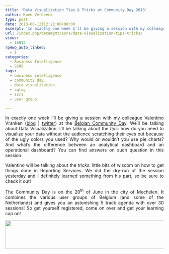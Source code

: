 ```yaml
---
title: 'Data Visualization Tips & Tricks at Community Day 2013'
author: Koen Verbeeck
type: post
date: 2013-06-12T12:21:00+00:00
excerpt: 'In exactly one week I’ll be giving a session with my colleague Valentino Vranken (blog | twitter) at the Belgian Community Day. We’ll be talking about Data Visualization. I’ll be talking about the tips: how do you need to visualize your data without the&hellip;'
url: /index.php/datamgmt/ssrs/data-visualization-tips-tricks/
views:
  - 16912
rp4wp_auto_linked:
  - 1
categories:
  - Business Intelligence
  - SSRS
tags:
  - business intelligence
  - community day
  - data visualization
  - sqlug
  - ssrs
  - user group

---
```

<p style="text-align: justify;">
  In exactly one week I’ll be giving a session with my colleague Valentino Vranken (<a href="http://blog.hoegaerden.be/">blog</a> | <a href="https://twitter.com/ValentinoV42">twitter</a>) at the <a href="http://www.communityday.be/">Belgian Community Day</a>. We’ll be talking about Data Visualization. I’ll be talking about the <em>tips</em>: how do you need to visualize your data without the audience scratching their eyes out because of the ugly colors you used? Why would or wouldn’t you use pie charts? And what’s the difference between an analytical dashboard and an operational dashboard? You can find answers on such question in this session.
</p>

<p style="text-align: justify;">
  Valentino will be talking about the <em>tricks</em>: little bits of wisdom on how to get things done in Reporting Services. We did the dry-run of the session yesterday and I definitely learned something from his part, so be sure to check it out!
</p>

<p style="text-align: justify;">
  The Community Day is on the 20<sup>th</sup> of June in the city of Mechelen. It combines the various user groups of Belgium (and some of the Netherlands) and gives you an astonishing 5 track agenda with over 30 sessions! So get yourself registered, come on over and get your learning cap on!
</p>

<p style="text-align: justify;">
  <a href="http://www.communityday.be/"><img src="/wp-content/uploads/users/koenverbeeck/ComDayBe2013/long.png?mtime=1370952579" alt="" width="600" height="90" /></a>
</p>